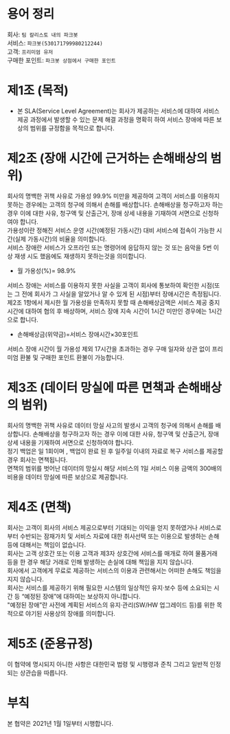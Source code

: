# 용어 정리
회사: `팀 칼리스토 내의 파크봇`<br />
서비스: `파크봇(530171799980212244)`<br />
고객: `프리미엄 유저`<br />
구매한 포인트: `파크봇 상점에서 구매한 포인트`

# 제1조 (목적)
- 본 SLA(Service Level Agreement)는 회사가 제공하는 서비스에 대하여 서비스 제공 과정에서 발생할 수 있는 문제 해결 과정을 명확히 하여 서비스 장애에 따른 보상의 범위를 규정함을 목적으로 합니다.

# 제2조 (장애 시간에 근거하는 손해배상의 범위)
회사의 명백한 귀책 사유로 가용성 99.9% 미만을 제공하여 고객이 서비스를 이용하지 못하는 경우에는 고객의 청구에 의해서 손해를 배상합니다. 
손해배상을 청구하고자 하는 경우 이에 대한 사유, 청구액 및 산출근거, 장애 상세 내용을 기재하여 서면으로 신청하여야 합니다. <br />
가용성이란 정해진 서비스 운영 시간(예정된 가동시간) 대비 서비스에 접속이 가능한 시간(실제 가동시간)의 비율을 의미합니다. <br />
서비스 장애란 서비스가 오프라인 또는 명령어에 응답하지 않는 것 또는 음악을 5번 이상 재생 시도 했음에도 재생하지 못하는것을 의미합니다.<br />
- 월 가용성(%)= 98.9% 

서비스 장애는 서비스를 이용하지 못한 사실을 고객이 회사에 통보하여 확인한 시점(또는 그 전에 회사가 그 사실을 알았거나 알 수 있게 된 시점)부터 장애시간은 측정됩니다.<br />
제2조 1항에서 제시한 월 가용성을 만족하지 못할 때 손해배상금액은 서비스 제공 중지시간에 대하여 협의 후 배상하며, 서비스 장애 지속 시간이 1시간 미만인 경우에는 1시간으로 합니다.<br />
- 손해배상금(위약금)=서비스 장애시간×30포인트

서비스 장애 시간이 월 가용성 제외 17시간을 초과하는 경우 구매 일자와 상관 없이 프리미엄 환불 및 구매한 포인트 환불이 가능합니다.

# 제3조 (데이터 망실에 따른 면책과 손해배상의 범위) 
회사의 명백한 귀책 사유로 데이터 망실 사고의 발생시 고객의 청구에 의해서 손해를 배상합니다. 손해배상을 청구하고자 하는 경우 이에 대한 사유, 청구액 및 산출근거, 장애 상세 내용을 기재하여 서면으로 신청하여야 합니다.<br />
정기 백업은 일 1회이며 , 백업이 완료 된 후 일주일 이내의 자료로 복구 서비스를 제공할 경우 회사는 면책됩니다.<br />
면책의 범위를 벗어난 데이터의 망실시 해당 서비스의 1일 서비스 이용 금액의 300배의 비용을 데이터 망실에 따른 보상으로 제공합니다.<br />

# 제4조 (면책)
회사는 고객이 회사의 서비스 제공으로부터 기대되는 이익을 얻지 못하였거나 서비스로부터 수반되는 잠재가치 및 서비스 자료에 대한 취사선택 또는 이용으로 발생하는 손해 등에 대해서는 책임이 없습니다.<br />
회사는 고객 상호간 또는 이용 고객과 제3자 상호간에 서비스를 매개로 하여 물품거래 등을 한 경우 해당 거래로 인해 발생하는 손실에 대해 책임을 지지 않습니다.<br />
회사에서 고객에게 무료로 제공하는 서비스의 이용과 관련해서는 어떠한 손해도 책임을 지지 않습니다.<br />
회사는 서비스를 제공하기 위해 필요한 시스템의 일상적인 유지·보수 등에 소요되는 시간 등 “예정된 장애”에 대하여는 보상하지 아니합니다.<br />
"예정된 장애”란 사전에 계획된 서비스의 유지·관리(SW/HW 업그레이드 등)를 위한 목적으로 야기된 사용상의 장애를 의미합니다.<br />

# 제5조 (준용규정)
이 협약에 명시되지 아니한 사항은 대한민국 법령 및 시행령과 준칙 그리고 일반적 인정되는 상관습을 따릅니다.

# 부칙
본 협약은 2021년 1월 1일부터 시행합니다.

